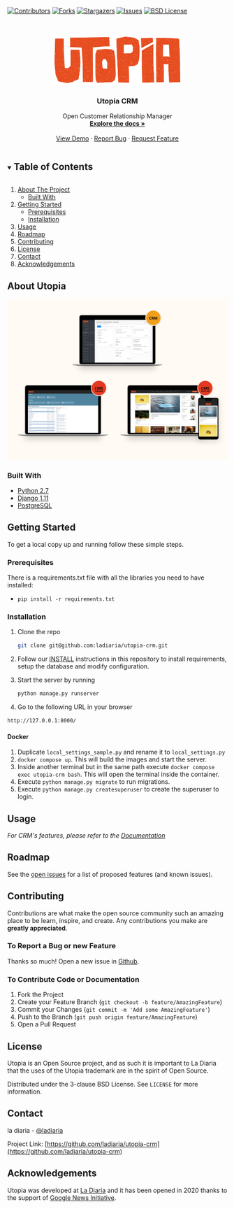 <!-- PROJECT SHIELDS -->
[![Contributors][contributors-shield]][contributors-url]
[![Forks][forks-shield]][forks-url]
[![Stargazers][stars-shield]][stars-url]
[![Issues][issues-shield]][issues-url]
[![BSD License][license-shield]][license-url]




<!-- PROJECT LOGO -->
<br />
<p align="center">
  <a href="https://github.com/ladiaria/utopia-crm">
    <img src="static/img/logo-utopia.png" alt="Logo">
  </a>

  <h3 align="center">Utopía CRM</h3>

  <p align="center">
    Open Customer Relationship Manager
    <br />
    <a href="https://github.com/ladiaria/utopia-crm"><strong>Explore the docs »</strong></a>
    <br />
    <br />
    <a href="https://github.com/ladiaria/utopia-crm">View Demo</a>
    ·
    <a href="https://github.com/ladiaria/utopia-crm/issues">Report Bug</a>
    ·
    <a href="https://github.com/ladiaria/utopia-crm/issues">Request Feature</a>
  </p>
</p>



<!-- TABLE OF CONTENTS -->
<details open="open">
  <summary><h2 style="display: inline-block">Table of Contents</h2></summary>
  <ol>
    <li>
      <a href="#about-the-project">About The Project</a>
      <ul>
        <li><a href="#built-with">Built With</a></li>
      </ul>
    </li>
    <li>
      <a href="#getting-started">Getting Started</a>
      <ul>
        <li><a href="#prerequisites">Prerequisites</a></li>
        <li><a href="#installation">Installation</a></li>
      </ul>
    </li>
    <li><a href="#usage">Usage</a></li>
    <li><a href="#roadmap">Roadmap</a></li>
    <li><a href="#contributing">Contributing</a></li>
    <li><a href="#license">License</a></li>
    <li><a href="#contact">Contact</a></li>
    <li><a href="#acknowledgements">Acknowledgements</a></li>
  </ol>
</details>



<!-- ABOUT THE PROJECT -->
## About Utopia

[![Utopía is an open source platform for community based newsrooms to manage their subscriptions](utopia-screenshot.png)](https://utopia.ladiaria.com.uy)


### Built With

* [Python 2.7](https://www.python.org/)
* [Django 1.11](https://www.djangoproject.com/)
* [PostgreSQL](https://www.postgresql.org/)

<!-- GETTING STARTED -->
## Getting Started

To get a local copy up and running follow these simple steps.

### Prerequisites

There is a requirements.txt file with all the libraries you need to have installed:

* ``pip install -r requirements.txt``

### Installation

1. Clone the repo
   ```sh
   git clone git@github.com:ladiaria/utopia-crm.git
   ```
2. Follow our [INSTALL](INSTALL.md) instructions in this repository to install requirements, setup the database and modify configuration.

3. Start the server by running
   ```sh
   python manage.py runserver
   ```

4. Go to the following URL in your browser

  ```sh
  http://127.0.0.1:8000/
  ```
#### Docker

1. Duplicate `local_settings_sample.py` and rename it to `local_settings.py`
2. `docker compose up`. This will build the images and start the server.
3. Inside another terminal but in the same path execute `docker compose exec utopia-crm bash`. This will open the terminal inside the container.
4. Execute `python manage.py migrate` to run migrations.
5. Execute `python manage.py createsuperuser` to create the superuser to login.

<!-- USAGE EXAMPLES -->
## Usage

_For CRM's features, please refer to the [Documentation](docs/en/features.md)_


<!-- ROADMAP -->
## Roadmap

See the [open issues](https://github.com/ladiaria/utopia-crm/issues) for a list of proposed features (and known issues).


<!-- CONTRIBUTING -->
## Contributing

Contributions are what make the open source community such an amazing place to be learn, inspire, and create. Any contributions you make are **greatly appreciated**.

### To Report a Bug or new Feature

Thanks so much! Open a new issue in [Github](https://github.com/ladiaria/utopia-crm/issues/new/choose).

### To Contribute Code or Documentation

1. Fork the Project
2. Create your Feature Branch (`git checkout -b feature/AmazingFeature`)
3. Commit your Changes (`git commit -m 'Add some AmazingFeature'`)
4. Push to the Branch (`git push origin feature/AmazingFeature`)
5. Open a Pull Request

<!-- LICENSE -->
## License

Utopia is an Open Source project, and as such it is important to La Diaria that the uses of the Utopia trademark are in the spirit of Open Source.

Distributed under the 3-clause BSD License. See `LICENSE` for more information.


<!-- CONTACT -->
## Contact

la diaria - [@ladiaria](https://twitter.com/ladiaria)

Project Link: [https://github.com/ladiaria/utopia-crm](https://github.com/ladiaria/utopia-crm)


<!-- ACKNOWLEDGEMENTS -->
## Acknowledgements

Utopia was developed at [La Diaria](https://ladiaria.com.uy) and it has been opened in 2020 thanks to the support of [Google News Initiative](https://newsinitiative.withgoogle.com/).



<!-- MARKDOWN LINKS & IMAGES -->
<!-- https://www.markdownguide.org/basic-syntax/#reference-style-links -->
[contributors-shield]: https://img.shields.io/github/contributors/ladiaria/utopia-crm.svg?style=for-the-badge
[contributors-url]: https://github.com/ladiaria/utopia-crm/graphs/contributors
[forks-shield]: https://img.shields.io/github/forks/ladiaria/utopia-crm.svg?style=for-the-badge
[forks-url]: https://github.com/ladiaria/utopia-crm/network/members
[stars-shield]: https://img.shields.io/github/stars/ladiaria/utopia-crm.svg?style=for-the-badge
[stars-url]: https://github.com/ladiaria/utopia-crm/stargazers
[issues-shield]: https://img.shields.io/github/issues/ladiaria/utopia-crm.svg?style=for-the-badge
[issues-url]: https://github.com/ladiaria/utopia-crm/issues
[license-shield]: https://img.shields.io/github/license/ladiaria/utopia-crm.svg?style=for-the-badge
[license-url]: https://github.com/ladiaria/utopia-crm/blob/master/LICENSE
[linkedin-shield]: https://img.shields.io/badge/-LinkedIn-black.svg?style=for-the-badge&logo=linkedin&colorB=555
[linkedin-url]: https://ladiaria.com.uy
